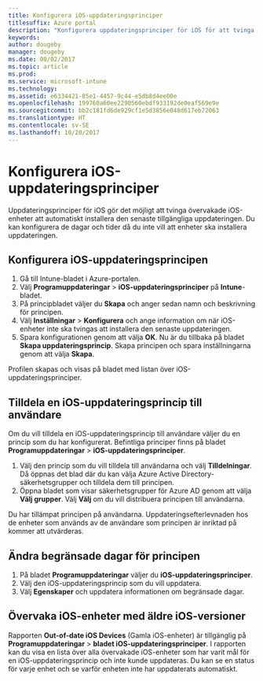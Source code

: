 ```yaml
---
title: Konfigurera iOS-uppdateringsprinciper
titlesuffix: Azure portal
description: "Konfigurera uppdateringsprinciper för iOS för att tvinga övervakade iOS-enheter att automatiskt installera den senaste tillgängliga uppdateringen."
keywords: 
author: dougeby
manager: dougeby
ms.date: 08/02/2017
ms.topic: article
ms.prod: 
ms.service: microsoft-intune
ms.technology: 
ms.assetid: e6334421-85e1-4457-9c44-e5db8d4ee00e
ms.openlocfilehash: 199760a60ee2290560ebdf933192de0eaf569e9e
ms.sourcegitcommit: bb2c181fd6de929cf1e5d3856e048d617eb72063
ms.translationtype: HT
ms.contentlocale: sv-SE
ms.lasthandoff: 10/20/2017
---
```

# <a name="configure-ios-update-policies"></a>Konfigurera iOS-uppdateringsprinciper
Uppdateringsprinciper för iOS gör det möjligt att tvinga övervakade iOS-enheter att automatiskt installera den senaste tillgängliga uppdateringen. Du kan konfigurera de dagar och tider då du inte vill att enheter ska installera uppdateringen.

## <a name="configure-the-ios-update-policy"></a>Konfigurera iOS-uppdateringsprincipen
1. Gå till Intune-bladet i Azure-portalen.
2. Välj **Programuppdateringar** > **iOS-uppdateringsprinciper** på **Intune**-bladet.
4. På principbladet väljer du **Skapa** och anger sedan namn och beskrivning för principen.
5. Välj **Inställningar** > **Konfigurera** och ange information om när iOS-enheter inte ska tvingas att installera den senaste uppdateringen.
6. Spara konfigurationen genom att välja **OK**. Nu är du tillbaka på bladet **Skapa uppdateringsprincip**. Skapa principen och spara inställningarna genom att välja **Skapa**.

Profilen skapas och visas på bladet med listan över iOS-uppdateringsprinciper.

## <a name="assign-an-ios-update-policy-to-users"></a>Tilldela en iOS-uppdateringsprincip till användare
Om du vill tilldela en iOS-uppdateringsprincip till användare väljer du en princip som du har konfigurerat. Befintliga principer finns på bladet **Programuppdateringar** > **iOS-uppdateringsprinciper**.
1. Välj den princip som du vill tilldela till användarna och välj **Tilldelningar**. Då öppnas det blad där du kan välja Azure Active Directory-säkerhetsgrupper och tilldela dem till principen.
2. Öppna bladet som visar säkerhetsgrupper för Azure AD genom att välja **Välj grupper**. Välj **Välj** om du vill distribuera principen till användarna.

Du har tillämpat principen på användarna. Uppdateringsefterlevnaden hos de enheter som används av de användare som principen är inriktad på kommer att utvärderas.

## <a name="change-the-restricted-days-for-the-policy"></a>Ändra begränsade dagar för principen
1. På bladet **Programuppdateringar** väljer du **iOS-uppdateringsprinciper**.
2. Välj den iOS-uppdateringsprincip som du vill uppdatera.
3. Välj **Egenskaper** och uppdatera informationen om begränsade dagar.

## <a name="monitor-ios-devices-with-older-ios-versions"></a>Övervaka iOS-enheter med äldre iOS-versioner 
<!-- 1352223 -->
Rapporten **Out-of-date iOS Devices** (Gamla iOS-enheter) är tillgänglig på **Programuppdateringar** > **bladet iOS-uppdateringsprinciper**. I rapporten kan du visa en lista över alla övervakade iOS-enheter som har varit mål för en iOS-uppdateringsprincip och inte kunde uppdateras. Du kan se en status för varje enhet och se varför enheten inte har uppdaterats automatiskt.